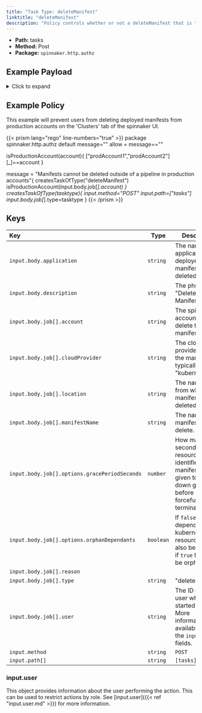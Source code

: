 ```yaml
---
title: "Task Type: deleteManifest"
linktitle: "deleteManifest"
description: "Policy controls whether or not a deleteManifest that is triggered from outside a spinnaker pipeline (e.g. from the 'Clusters' tab of an application) can run."
---
```


- **Path:** tasks
- **Method:** Post
- **Package:** `spinnaker.http.authz`

## Example Payload

<details><summary>Click to expand</summary>

```json
{
  "input": {
    "body": {
      "application": "hostname",
      "description": "Delete manifest",
      "job": [
        {
          "account": "spinnaker",
          "cloudProvider": "kubernetes",
          "location": "staging",
          "manifestName": "deployment hostname",
          "options": {
            "gracePeriodSeconds": 5,
            "orphanDependants": false
          },
          "reason": null,
          "type": "deleteManifest",
          "user": "myUserName"
        }
      ]
    },
    "method": "POST",
    "path": [
      "tasks"
    ],
    "user": {
      "isAdmin": false,
      "roles": [],
      "username": "myUserName"
    }
  }
}
```
</details>

## Example Policy

This example will prevent users from deleting deployed manifests from production accounts on the 'Clusters' tab of the spinnaker UI.

{{< prism lang="rego" line-numbers="true" >}}
package spinnaker.http.authz
default message=""
allow = message==""

isProductionAccount(account){
	["prodAccount1","prodAccount2"][_]==account
}

message = "Manifests cannot be deleted outside of a pipeline in production accounts"{
      createsTaskOfType("deleteManifest")
      isProductionAccount(input.body.job[_].account)
}
createsTaskOfType(tasktype){
    input.method="POST"
    input.path=["tasks"]
    input.body.job[_].type=tasktype
}
{{< /prism >}}

## Keys

| Key                                           | Type      | Description                                                                                                                        |
| :-------------------------------------------- | --------- | ---------------------------------------------------------------------------------------------------------------------------------- |
| `input.body.application`                      | `string`  | The name of the application that deployed the manifest being deleted.                                                              |
| `input.body.description`                      | `string`  | The phrase "Delete Manifest".                                                                                                      |
| `input.body.job[].account`                    | `string`  | The spinnaker account that will delete the manifest.                                                                               |
| `input.body.job[].cloudProvider`              | `string`  | The cloud provider running the manifest, typically "kubernetes".                                                                   |
| `input.body.job[].location`                   | `string`  | The namespace from which the manifest will be deleted.                                                                             |
| `input.body.job[].manifestName`               | `string`  | The name of the manifest to delete.                                                                                                |
| `input.body.job[].options.gracePeriodSeconds` | `number`  | How many seconds the resource identified by the manifest will be given to shut down gracefully before being forcefully terminated. |
| `input.body.job[].options.orphanDependants`   | `boolean` | If `false` dependant kubernetes resources will also be deleted, if `true` they will be orphaned.                                   |
| `input.body.job[].reason`                     | ` `       |                                                                                                                                    |
| `input.body.job[].type`                       | `string`  | "deleteManifest"                                                                                                                   |
| `input.body.job[].user`                       | `string`  | The ID of the user who started the job. More information is available under the `input.user` fields.                               |
| `input.method`                                | `string`  | `POST`                                                                                                                             |
| `input.path[]`                                | `string`  | `[tasks]`                                                                                                                          |

### input.user

This object provides information about the user performing the action. This can be used to restrict actions by role. See [input.user]({{< ref "input.user.md" >}}) for more information.
